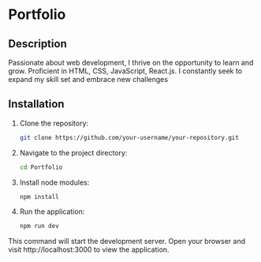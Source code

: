 # Portfolio

## Description
Passionate about web development, I thrive on the opportunity to learn and grow. Proficient in HTML, CSS, JavaScript, React.js. I constantly seek to expand my skill set and embrace new challenges




## Installation
1. Clone the repository:

   ```bash
   git clone https://github.com/your-username/your-repository.git

2. Navigate to the project directory:

   ```bash
   cd Portfolio

2. Install node modules:

   ```bash
   npm install

2. Run the application:

   ```bash
   npm run dev

This command will start the development server. Open your browser and visit http://localhost:3000 to view the application.